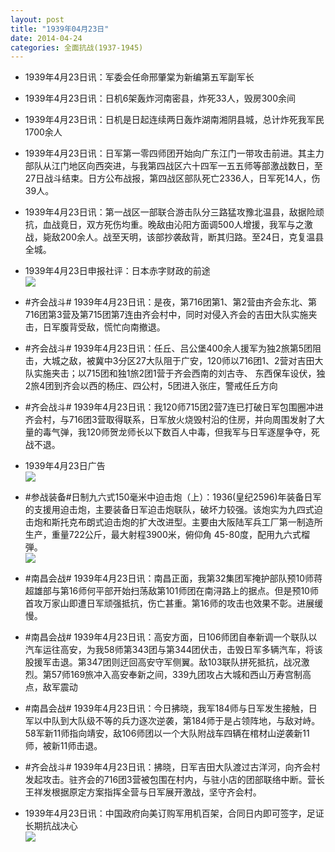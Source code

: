 ```yaml
---
layout: post
title: "1939年04月23日"
date: 2014-04-24
categories: 全面抗战(1937-1945)
---
```


<meta name="referrer" content="no-referrer" />

- 1939年4月23日讯：军委会任命邢肇棠为新编第五军副军长 

- 1939年4月23日讯：日机6架轰炸河南密县，炸死33人，毁房300余间 

- 1939年4月23日讯：日机是日起连续两日轰炸湖南湘阴县城，总计炸死我军民1700余人 

- 1939年4月23日讯：日军第一零四师团开始向广东江门一带攻击前进。其主力部队从江门地区向西突进，与我第四战区六十四军一五五师等部激战数日，至27日战斗结束。日方公布战报，第四战区部队死亡2336人，日军死14人，伤39人。 

- 1939年4月23日讯：第一战区一部联合游击队分三路猛攻豫北温县，敌据险顽抗，血战竟日，双方死伤均重。晚敌由沁阳方面调500人增援，我军与之激战，毙敌200余人。战至天明，该部抄袭敌背，断其归路。至24日，克复温县全城。 

- 1939年4月23日申报社评：日本赤字财政的前途 <br/><img src="https://ww3.sinaimg.cn/large/aca367d8jw1efprzpz091j20kk0xm7jk.jpg" />

- #齐会战斗# 1939年4月23日讯：是夜，第716团第1、第2营由齐会东北、第716团第3营及第715团第7连由齐会村中，同时对侵入齐会的吉田大队实施夹击，日军腹背受敌，慌忙向南撤退。 

- #齐会战斗# 1939年4月23日讯：任丘、吕公堡400余人援军为独2旅第5团阻击，大城之敌，被冀中3分区27大队阻于广安，120师以716团1、2营对吉田大队实施夹击；以715团和独1旅2团1营于齐会西南的刘古寺、 东西保车设伏，独2旅4团到齐会以西的杨庄、四公村，5团进入张庄，警戒任丘方向 

- #齐会战斗#  1939年4月23日讯：我120师715团2营7连已打破日军包围圈冲进齐会村，与716团3营取得联系，日军放火烧毁村沿的住房，并向周围发射了大量的毒气弹，我120师贺龙师长以下数百人中毒，但我军与日军逐屋争夺，死战不退。 

- 1939年4月23日广告 <br/><img src="https://ww2.sinaimg.cn/large/aca367d8jw1efpcdh8b6wj20kj0h4djj.jpg" />

- #参战装备#日制九六式150毫米中迫击炮（上）：1936(皇纪2596)年装备日军的支援用迫击炮，主要装备日军迫击炮联队，破坏力较强。该炮实为九四式迫击炮和斯托克布朗式迫击炮的扩大改进型。主要由大阪陆军兵工厂第一制造所生产，重量722公斤，最大射程3900米，俯仰角 45-80度，配用九六式榴弾。  <br/><img src="https://ww2.sinaimg.cn/large/aca367d8jw1efpancmp35j205k0cw3z5.jpg" />

- #南昌会战# 1939年4月23日讯：南昌正面，我第32集团军掩护部队预10师蒋超雄部与第16师何平部开始扫荡敌第101师团在南浔路上的据点。但是预10师首攻万家山即遭日军顽强抵抗，伤亡甚重。第16师的攻击也效果不彰。进展缓慢。 

- #南昌会战# 1939年4月23日讯：高安方面，日106师团自奉新调一个联队以汽车运往高安，为我58师第343团与第344团伏击，击毁日军多辆汽车，将该股援军击退。第347团则迂回高安守军侧翼。敌103联队拼死抵抗，战况激烈。第57师169旅冲入高安奉新之间，339九团攻占大城和西山万寿宫制高点，敌军震动 

- #南昌会战# 1939年4月23日讯：今日拂晓，我军184师与日军发生接触，日军以中队到大队级不等的兵力逐次逆袭，第184师于是占领阵地，与敌对峙。58军新11师指向靖安，敌106师团以一个大队附战车四辆在棺材山逆袭新11师，被新11师击退。 

- #齐会战斗#  1939年4月23日讯：拂晓，日军吉田大队渡过古洋河，向齐会村发起攻击。驻齐会的716团3营被包围在村内，与驻小店的团部联络中断。营长王祥发根据原定方案指挥全营与日军展开激战，坚守齐会村。 

- 1939年4月23日讯：中国政府向美订购军用机百架，合同日内即可签字，足证长期抗战决心 <br/><img src="https://ww3.sinaimg.cn/large/aca367d8jw1efp5flp5crj207b0hfdi6.jpg" />

